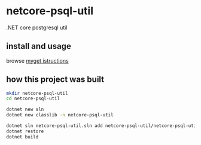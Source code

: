 # netcore-psql-util

.NET core postgresql util

## install and usage

browse [myget istructions](https://www.myget.org/feed/devel0/package/nuget/netcore-psql-util)

## how this project was built

```sh
mkdir netcore-psql-util
cd netcore-psql-util

dotnet new sln
dotnet new classlib -n netcore-psql-util

dotnet sln netcore-psql-util.sln add netcore-psql-util/netcore-psql-util.csproj
dotnet restore
dotnet build
```
